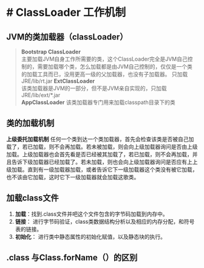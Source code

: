 #  # ClassLoader 工作机制
## JVM的类加载器（classLoader）
>  **Bootstrap ClassLoader**   
主要加载JVM自身工作所需要的类，这个ClassLoader完全是JVM自己控制的，需要加载哪个类，怎么加载都是由JVM自己控制的，仅仅是一个类的加载工具而已，没用更高一级的父加载器，也没有子加载器。
只加载JRE/lib/rt.jar
>  **ExtClassLoader**  
> 该类加载器是JVM的一部分，但不是JVM亲自实现的，只加载JRE/lib/ext/*.jar  
**AppClassLoader**
该类加载器专门用来加载classpath目录下的类

## 类的加载机制
**上级委托加载机制**
任何一个类到达一个类加载器，首先会检查该类是否被自己加载了，若已加载，则不会再加载。若未被加载，则会向上级加载器询问是否由上级加载。上级加载器也会首先看是否已经被其加载了，若已加载，则不会再加载，并且告诉下级加载器已经加载了。若未加载，则也会向上级加载器询问是否应有上上级加载。直到有一级加载器加载，或者告诉它下一级加载器这个类没有被它加载，也不该由它加载，这时它下一级加载器就会加载这歌类。

## 加载class文件
1. **加载**：找到.class文件并吧这个文件包含的字节码加载到内存中。
2. **链接**： 进行字节码验证，class类数据结构分析以及相应的内存分配，和符号表的链接。
3. **初始化**： 进行类中静态属性的初始化赋值，以及静态块的执行。

##  .class 与Class.forName（）的区别

